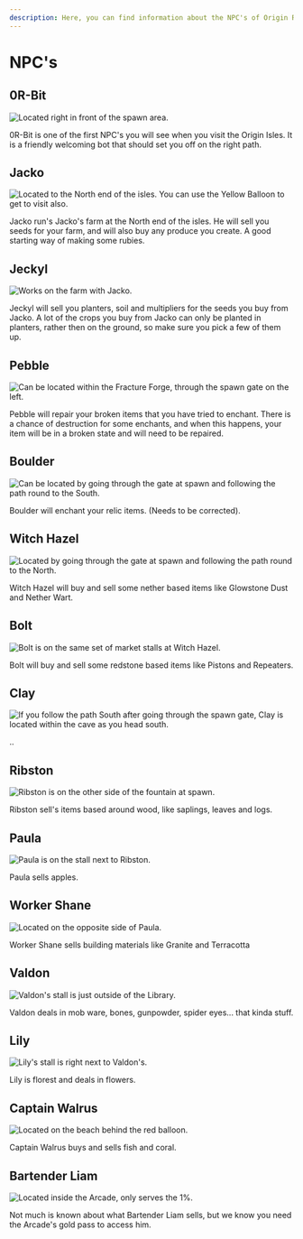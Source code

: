 ```yaml
---
description: Here, you can find information about the NPC's of Origin Realms.
---
```


# NPC's

## 0R-Bit

![Located right in front of the spawn area.](../.gitbook/assets/0R-Bit.png)

0R-Bit is one of the first NPC's you will see when you visit the Origin Isles. It is a friendly welcoming bot that should set you off on the right path.&#x20;

## Jacko

![Located to the North end of the isles. You can use the Yellow Balloon to get to visit also.](../.gitbook/assets/Jacko.png)

Jacko run's Jacko's farm at the North end of the isles. He will sell you seeds for your farm, and will also buy any produce you create. A good starting way of making some rubies.&#x20;

## Jeckyl

![Works on the farm with Jacko.](../.gitbook/assets/Jeckyl.png)

Jeckyl will sell you planters, soil and multipliers for the seeds you buy from Jacko. A lot of the crops you buy from Jacko can only be planted in planters, rather then on the ground, so make sure you pick a few of them up.&#x20;

## Pebble

![Can be located within the Fracture Forge, through the spawn gate on the left.](../.gitbook/assets/Pebble.png)

Pebble will repair your broken items that you have tried to enchant. There is a chance of destruction for some enchants, and when this happens, your item will be in a broken state and will need to be repaired.&#x20;

## Boulder

![Can be located by going through the gate at spawn and following the path round to the South.](../.gitbook/assets/Boulder.png)

Boulder will enchant your relic items. (Needs to be corrected).

## Witch Hazel

![Located by going through the gate at spawn and following the path round to the North.](../.gitbook/assets/WitchHazel.png)

Witch Hazel will buy and sell some nether based items like Glowstone Dust and Nether Wart.

## Bolt

![Bolt is on the same set of market stalls at Witch Hazel.](../.gitbook/assets/Bolt.png)

Bolt will buy and sell some redstone based items like Pistons and Repeaters.

## Clay

![If you follow the path South after going through the spawn gate, Clay is located within the cave as you head south.](../.gitbook/assets/Clay.png)

..

## Ribston

![Ribston is on the other side of the fountain at spawn. ](../.gitbook/assets/Ribston.png)

Ribston sell's items based around wood, like saplings, leaves and logs.&#x20;

## Paula

![Paula is on the stall next to Ribston.](../.gitbook/assets/Paula.png)

Paula sells apples.

## Worker Shane

![Located on the opposite side of Paula.](../.gitbook/assets/Shane.png)

Worker Shane sells building materials like Granite and Terracotta

## Valdon

![Valdon's stall is just outside of the Library.](../.gitbook/assets/Valdon.png)

Valdon deals in mob ware, bones, gunpowder, spider eyes... that kinda stuff.

## Lily

![Lily's stall is right next to Valdon's. ](../.gitbook/assets/Lily.png)

Lily is florest and deals in flowers.&#x20;

## Captain Walrus

![Located on the beach behind the red balloon.](../.gitbook/assets/Walrus.png)

Captain Walrus buys and sells fish and coral.&#x20;

## Bartender Liam

![Located inside the Arcade, only serves the 1%. ](../.gitbook/assets/Liam.png)

Not much is known about what Bartender Liam sells, but we know you need the Arcade's gold pass to access him.&#x20;
